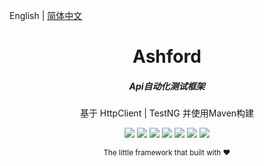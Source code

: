 English | [简体中文](./README.md)

<h1 align="center" style="border-bottom: none">Ashford</h1>

<h5 align="center">Api自动化测试框架</h5>
<p align="center">基于 HttpClient | TestNG 并使用Maven构建</p>

<p align="center">
  <a href="https://github.com/Jia-Jingnan/Ashford"><img src="https://img.shields.io/badge/ashford-1.1.0-brightgreen.svg?style=flat-square"></a>
  <a><img src="https://img.shields.io/badge/env-Maven|TestNG|HttpClient-lightgrey.svg"></a>
  <a><img src="https://img.shields.io/badge/language-Java-red.svg"></a>
  <a><img src="https://img.shields.io/badge/ide-IntelliJ IDEA-yellow.svg"></a>
  <a><img src="https://img.shields.io/badge/vcs-Git-orange.svg"></a>
  <a><img src="https://img.shields.io/badge/ci|cd-Jenkins-yellowgreen.svg"></a>
  <a><img src="https://img.shields.io/badge/license-MIT-blue.svg"></a>
</p>

<div align="center">
  <sub>The little framework that built with ❤︎
</div>
